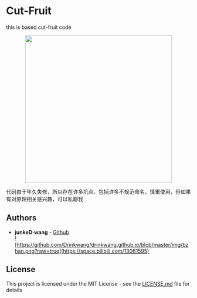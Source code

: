 # Cut-Fruit
this is based cut-fruit code
<p align="center">
    <img width="400px" src="https://github.com/Drinkwang/drinkwang.github.io/blob/master/img/git.png?raw=true">    
</p>

代码由于年久失修，所以存在许多坑点，包括许多不规范命名，慎重使用，但如果有对原理相关感兴趣，可以私聊我




## Authors

* **junkeD·wang** - [Github](https://github.com/Drinkwang)
<br>![https://github.com/Drinkwang/drinkwang.github.io/blob/master/img/bzhan.png?raw=true](https://space.bilibili.com/13061595)  

## License

This project is licensed under the MIT License - see the [LICENSE.md](LICENSE.md) file for details
